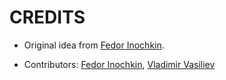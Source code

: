 # CREDITS

* Original idea from [Fedor Inochkin](https://github.com/fedek239). 
 
* Contributors: [Fedor Inochkin](https://github.com/fedek239), [Vladimir Vasiliev](https://github.com/vasiliev-vb)

